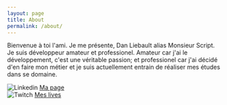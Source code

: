 ```yaml
---
layout: page
title: About
permalink: /about/
---
```


Bienvenue à toi l'ami. Je me présente, Dan Liebault alias Monsieur Script. Je suis développeur amateur et professionel. Amateur car j'ai le développement, c'est une véritable passion; et professionel car j'ai décidé d'en faire mon métier et je suis actuellement entrain de réaliser mes études dans se domaine.

![Linkedin][linkedin_lg] [Ma page](https://www.linkedin.com/in/dan-liebault-30739418b/)  
![Twitch][twitch_lg] [Mes lives](https://www.twitch.tv/)

[linkedin_lg]: https://www.shareicon.net/data/2017/06/30/888065_logo_512x512.png
[twitch_lg]: https://external-content.duckduckgo.com/iu/?u=https%3A%2F%2Fimg.icons8.com%2Fmaterial%2F1600%2Ftwitch.png&f=1&nofb=1